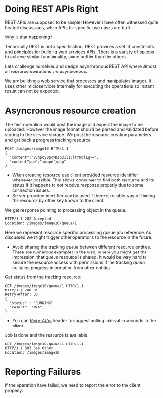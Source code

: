 # Doing REST APIs Right
REST APIs are supposed to be simple! However i have often witnessed quite heated discussions, when APIs for specific use cases are built.

Why is that happening?

Technically REST is not a specification. REST provides a set of constraints and principles for building web services APIs. There is a variety of options to achieve similar functionality, some bettter than the others.

Lets challenge ourselves and design asynchronous REST API where almost all resource operations are asyncronous.

We are building a web service that processes and manipulates images. It uses other microservices internally for executing the operations so instant result can not be expected.

# Asyncronous resource creation
The first operation would post the image and expect the image to be uploaded. However the image format should be parsed and validated before storing to the service storage.
We post the resource creation parameters and get back a progress tracking resource.
```http
POST /images/image10 HTTP/1.1
{
  "content":"VGhpcyBpcyBzb21lIGltYWdlLg==",
  "contentType":"image/jpeg"
}
```
- When creating resource use client provided resource identifier whenever possible. This allows consumer to find both resource and its status if it happens to not receive response properly due to some connection issues.
- Server provided identifier can be used if there is reliable way of finding the resource by other key known to the client. 

We get response pointing to processing object in the queue.
```http
HTTP/1.1 202 Accepted
Location: /images/image10/queue/1
```
Here we represent resource specific processing queue job reference. As discussed we might trigger other operations to the resource in the future.
- Avoid sharing the tracking *queue* between different resource entities. There are numerous examples in the web, where you might get the impression, that *queue* resource is shared. It would be very hard to secure the resource access with permissions if the tracking *queue* contains progress information from other entities.

Get status from the tracking resource:
```http
GET /images/image10/queue/1 HTTP/1.1
HTTP/1.1 200 OK
Retry-After: 30
{
  "status" : "RUNNING",
  "result": "N/A",
}
```
- You can *[Retry-After](https://developer.mozilla.org/en-US/docs/Web/HTTP/Headers/Retry-After)* header to suggest polling interval in seconds to the client

Job is done and the resource is available:
```http
GET /images/image10/queue/1 HTTP/1.1
HTTP/1.1 303 See Other
Location: /images/image10
```
# Reporting Failures
If the operation have failed, we need to report the error to the client properly.


